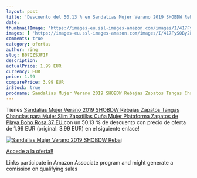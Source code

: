 ```yaml
---
layout: post
title: 'Descuento del 50.13 % en Sandalias Mujer Verano 2019 SHOBDW Rebaj'
date: 
thumbnailImage: 'https://images-eu.ssl-images-amazon.com/images/I/417FySOBy2L._SL200_.jpg'
images: [ 'https://images-eu.ssl-images-amazon.com/images/I/417FySOBy2L._SL200_.jpg' ]
comments: true
category: ofertas
author: ring
slug: B07QZSJF1F
description:
actualPrice: 1.99 EUR
currency: EUR
price: 1.99
comparePrice: 3.99 EUR
inStock: true
prodname: Sandalias Mujer Verano 2019 SHOBDW Rebajas Zapatos Tangas Chanclas para Mujer Slim Zapatillas Cuña Mujer Plataforma Zapatos de Playa Boho Rosa 37 EU 
---
```


Tienes [Sandalias Mujer Verano 2019 SHOBDW Rebajas Zapatos Tangas Chanclas para Mujer Slim Zapatillas Cuña Mujer Plataforma Zapatos de Playa Boho Rosa 37 EU ](https://www.amazon.es/dp/B07QZSJF1F/?tag=tolees-21) con un 50.13 % de descuento con precio de oferta de 1.99 EUR (original: 3.99 EUR) en el siguiente enlace!

[![Sandalias Mujer Verano 2019 SHOBDW Rebaj](https://images-eu.ssl-images-amazon.com/images/I/417FySOBy2L._SL200_.jpg)](https://www.amazon.es/dp/B07QZSJF1F/?tag=tolees-21)

[Accede a la oferta!!](https://www.amazon.es/dp/B07QZSJF1F/?tag=tolees-21)

Links participate in Amazon Associate program and might generate a comission on qualifying sales


